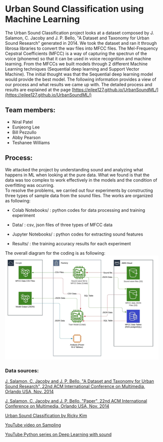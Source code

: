 # Urban Sound Classification using Machine Learning

The Urban Sound Classification project looks at a dataset composed by J. Salamon, C. Jacoby and J. P. Bello, "A Dataset and Taxonomy for Urban Sound Research" generated in 2014.  We took the dataset and ran it through librosa libraries to convert the wav files into MFCC files.  The Mel-Frequency Cepstral Coefficients (MFCC) is a way of capturing the spectrun of the voice (phoneme) so that it can be used in voice recognition and machine learning.  From the MFCCs we built models through 2 different Machine Learning techniques (Sequential deep learning and Support Vector Machine).  The initial thought was that the Sequential deep learning model would provide the best model.  The following information provides a view of our process and what results we came up with. The detailed process and results are explained at the page [https://ejlee127.github.io/UrbanSoundML/](https://ejlee127.github.io/UrbanSoundML/)

## Team members:

* Niral Patel
* Eunjeong Lee
* Bill Pezzullo
* Abby Pearson
* Teshanee Williams

## Process:

We attacked the project by understanding sound and analyzing what happens in ML when looking at the pure data.  What we found is that the data was too complex to work effectively in the models and the condition of overfitting was ocurring.  
To resolve the problems, we carried out four experiments by constructing three types of sample data from the sound files.
The works are organized as following:

* Colab Notebooks/ : python codes for data processing and training experiment
	
* Data/ : csv, json files of three types of MFCC data
	
* Jupyter Notebooks/ : python codes for extracting sound features
	
* Results/ : the training accuracy results for each experiment

The overall diagram for the coding is as following:
![Diagram](Images/Sound-Data-Overall-Processing.jpeg)


### Data sources:

[J. Salamon, C. Jacoby and J. P. Bello, "A Dataset and Taxonomy for Urban Sound Research", 22nd ACM International Conference on Multimedia, Orlando USA, Nov. 2014](https://urbansounddataset.weebly.com/urbansound8k.html)

[J. Salamon, C. Jacoby and J. P. Bello, "Paper", 22nd ACM International Conference on Multimedia, Orlando USA, Nov. 2014](http://www.justinsalamon.com/uploads/4/3/9/4/4394963/salamon_urbansound_acmmm14.pdf)


[Urban Sound Classification by Ricky Kim](https://towardsdatascience.com/urban-sound-classification-part-1-99137c6335f9)

[YouTube video on Sampling](https://www.youtube.com/watch?v=yWqrx08UeUs&feature=youtu.be)

[YouTube Python series on Deep Learning with sound](https://www.youtube.com/watch?v=Oa_d-zaUti8)

